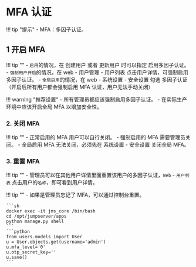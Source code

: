 # MFA 认证

!!! tip "提示"
    - MFA：多因子认证。

## 1 开启 MFA
!!! tip ""
    - `启用`的情况，在 创建用户 或者 更新用户 时可以指定 启用多因子认证。
    - `强制用户开启`的情况，在 web - 用户管理 - 用户列表 点击用户详情，可强制启用多因子认证。
    - `全局启用`的情况，在 web - 系统设置 - 安全设置 勾选 多因子认证（开启后所有用户都会强制启用 MFA 认证，用户无法手动关闭）

!!! warning "推荐设置"
    - 所有管理员都应该强制启用多因子认证。
    - 在实际生产环境中应该开启全局 MFA 以增加安全性。

### 2. 关闭 MFA
!!! tip ""
    - 正常启用的 MFA 用户可以自行关闭。
    - 强制启用的 MFA 需要管理员关闭。
    - 全局启用 MFA 无法关闭，必须先在 系统设置 - 安全设置 关闭全局 MFA。

### 3. 重置 MFA
!!! tip ""
    - 管理员可以在其他用户详情里面重置该用户的多因子认证，`Web` - `用户列表` 点击用户的`名称`，即可看到用户详情。

!!! tip ""
    - 如果是管理员忘记了 MFA，可以通过控制台重置。

    ```sh
    docker exec -it jms_core /bin/bash
    cd /opt/jumpserver/apps
    python manage.py shell
    ```
    ```python
    from users.models import User
    u = User.objects.get(username='admin')
    u.mfa_level='0'
    u.otp_secret_key=''
    u.save()
    ```
